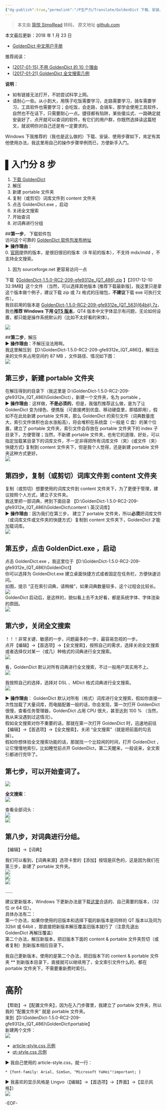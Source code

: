 ```yaml
---
{"dg-publish":true,"permalink":"/P生产力/Translate/GoldenDict 下载、安装、使用入门教程 [Windows 版]/","created":"2024-04-17T15:18:38.000+08:00","updated":"2024-04-24T00:46:38.000+08:00"}
---
```


> 本文由 [简悦 SimpRead](http://ksria.com/simpread/) 转码， 原文地址 [github.com](https://github.com/tmltmltml/GoldenDict_zh_manual/blob/master/%E7%BB%86%E8%8A%82%E6%95%99%E7%A8%8B/GoldenDict%20%E4%B8%8B%E8%BD%BD%E3%80%81%E5%AE%89%E8%A3%85%E3%80%81%E4%BD%BF%E7%94%A8%E5%85%A5%E9%97%A8%E6%95%99%E7%A8%8B%5BWindows%20%E7%89%88%5D.md)

本文最后更新：2018 年 1 月 23 日

*   [GoldenDict 中文用户手册](http://www.jianshu.com/p/15dcd19ec8be)

推荐阅读：

*   [[2017-01-15] 不用 GoldenDict 的 10 个理由](http://mp.weixin.qq.com/s/HzZZhyyHMb0DpQ4AYOLzlA)
*   [[2017-01-21] GoldenDict 全文搜索几例](http://mp.weixin.qq.com/s/gHMJrVG_bmGw142fEEtNeQ)

**说明**：

*   如有链接无法打开，不妨尝试科学上网。
*   请耐心一些。从小到大，用筷子吃饭需要学习，走路需要学习，骑车需要学习，工具软件也需要学习；会吃饭，会走路，会骑车，那学会使用工具软件，自然也不在话下，只需要耐心一点。捷径都有陷阱，某些傻瓜式、一路确定就安装好了、点开就可以查词的软件，有它们的用户群，你既然选择读这篇短文，就说明你对自己还是有一定要求的。

Windows 下我推荐的（我也是这么做的）下载、安装、使用步骤如下，肯定有其他使用办法，我这里用自己的操作步骤举例而已，方便新手入门。

[](#入门分-8-步)▌入门分 8 步
====================

1.  [下载 GoldenDict](https://sourceforge.net/projects/goldendict/files/early%20access%20builds/)
2.  解压
3.  新建 portable 文件夹
4.  复制（或剪切）词库文件到 content 文件夹
5.  点击 GoldenDict.exe ，启动
6.  关闭全文搜索
7.  开始查词
8.  对词典进行分组

##**第一步**， 下载软件包  
访问这个可靠的 [GoldenDict 软件包发布地址](http://sourceforge.net/projects/goldendict/files/early%20access%20builds/)  
► **操作理由**：  
0. [官网](http://goldendict.org/download.php)提供的版本，是很旧很旧的版本（8 年前的版本），不支持 mdx/mdd ，不支持全文搜索。  
1. 因为 sourceforge.net 更容易访问一点

下载【[GoldenDict-1.5.0-RC2-209-gfe9312e_(QT_486).zip](https://sourceforge.net/projects/goldendict/files/early%20access%20builds/GoldenDict-1.5.0-RC2-209-gfe9312e_%28QT_486%29.zip/download) 】【2017-12-10 32.9MB】这个文件 （当然，可以选择其他版本 [推荐下载最新版]，我这里只是拿这个版本做个例子，建议下载 zip 或 7z 格式的压缩包，**不建议**下载 exe 可执行文件）。  
我目前用的版本是 [GoldenDict-1.5.0-RC2-209-gfe9312e_(QT_563)(64bit).7z](https://sourceforge.net/projects/goldendict/files/early%20access%20builds/Qt5-based/64bit/GoldenDict-1.5.0-RC2-209-gfe9312e_%28QT_563%29%2864bit%29.7z/download)，我也**推荐 Windows 下用 [QT5 版本](https://sourceforge.net/projects/goldendict/files/early%20access%20builds/Qt5-based/)**，QT4 版本中文字体显示有问题，无论如何设置，都只能是操作系统默认的（比如不太好看的宋体）。

[![](/img/user/Z-attach/687474703a2f2f75706c6f61642d696d616765732e6a69616e7368752e696f2f75706c6f61645f696d616765732f34303837-2.png)](https://camo.githubusercontent.com/bdc1b5dfdfec785a226244caa9eb6d15bf030ca3a5e0f7c9f9c07faa362dee0d/687474703a2f2f75706c6f61642d696d616765732e6a69616e7368752e696f2f75706c6f61645f696d616765732f343038373538392d313236333261616534663238623335312e706e673f696d6167654d6f6772322f6175746f2d6f7269656e742f7374726970253743696d61676556696577322f322f772f31323430)

##**第二步**，解压  
► **操作理由**：不解压没法用啊。  
我这里解压到 【D:\GoldenDict-1.5.0-RC2-209-gfe9312e_(QT_486)】，解压出来的文件夹占用空间约 87 MB ，文件路径、情况如下图：  
[![](/img/user/Z-attach/687474703a2f2f75706c6f61642d696d616765732e6a69616e7368752e696f2f75706c6f61645f696d616765732f34303837-2.png)](https://camo.githubusercontent.com/ad9a60f22fc3f16ee0342fb60f4ba80dc9973f70022bc08239a0f402f8bc4c39/687474703a2f2f75706c6f61642d696d616765732e6a69616e7368752e696f2f75706c6f61645f696d616765732f343038373538392d306261336662323830313132616532622e706e673f696d6167654d6f6772322f6175746f2d6f7269656e742f7374726970253743696d61676556696577322f322f772f31323430)

[](#第三步新建-portable-文件夹)第三步，新建 portable 文件夹
------------------------------------------

在解压得到的目录下（我这里是 D:\GoldenDict-1.5.0-RC2-209-gfe9312e_(QT_486)\GoldenDict），新建一个文件夹，名为 portable 。  
► **操作理由**：这样做，**不是必须的**，但是，我强烈推荐这么做，是为了让 GoldenDict 变为绿色、便携版（可直接拷到优盘、移动硬盘里，即插即用），假如不在此处新建 portable 文件夹，那么 GoldenDict 的索引文件（词典数量庞大，索引文件体积也会水涨船高），将会堆积在系统盘（一般是 C 盘）的某个位置，建立了 portable 文件夹，索引文件会存放在 portable 文件夹下的 index 子目录下，方便管理；当然，不新建 portable 文件夹，也有它的道理、好处，可以指定加载某目录下的词库文件，不一定非得把所有词库文件（夹）{或文件（夹）快捷方式} 复制到 content 文件夹下，但是我个人觉得，还是新建 portable 文件夹这种方式更好。  
[![](/img/user/Z-attach/687474703a2f2f75706c6f61642d696d616765732e6a69616e7368752e696f2f75706c6f61645f696d616765732f34303837-2.png)](https://camo.githubusercontent.com/81d4692017bd6f44cbff34257581177874c8b4d07b3e3e236fb6f60da2df543d/687474703a2f2f75706c6f61642d696d616765732e6a69616e7368752e696f2f75706c6f61645f696d616765732f343038373538392d613133356338383430396432303136652e706e673f696d6167654d6f6772322f6175746f2d6f7269656e742f7374726970253743696d61676556696577322f322f772f31323430)

[](#第四步复制或剪切词库文件到-content-文件夹)第四步，复制（或剪切）词库文件到 content 文件夹
----------------------------------------------------------

复制（或剪切）想要使用的词库文件到 content 文件夹下，为了更便于管理，建议按照个人方式，建立子文件夹。  
我这里把一部词典，拷到下面目录 【D:\GoldenDict-1.5.0-RC2-209-gfe9312e_(QT_486)\GoldenDict\content \ 英汉词库】  
► **操作理由**：因为我们在第三步， 建立了 portable 文件夹，所以**必须**把词库文件（或词库文件或文件夹的快捷方式）复制到 content 文件夹下，GoldenDict 才能加载词库。  
[![](/img/user/Z-attach/687474703a2f2f75706c6f61642d696d616765732e6a69616e7368752e696f2f75706c6f61645f696d616765732f34303837.png)](https://camo.githubusercontent.com/72c80ea88289017793d8403f09bff021a2916d3c41d41fb33cd38df3634325b9/687474703a2f2f75706c6f61642d696d616765732e6a69616e7368752e696f2f75706c6f61645f696d616765732f343038373538392d643934633765633663343163326534652e706e673f696d6167654d6f6772322f6175746f2d6f7269656e742f7374726970253743696d61676556696577322f322f772f31323430)

[](#第五步点击-goldendictexe-启动)第五步，点击 GoldenDict.exe ，启动
----------------------------------------------------

点击 GoldenDict.exe ，我这里位于【D:\GoldenDict-1.5.0-RC2-209-gfe9312e_(QT_486)\GoldenDict】  
你可以选择为 GoldenDict.exe 建立桌面快捷方式或者固定在任务栏，方便快速访问。  
如图，提示 “正在索引词典，请稍候”，如果词典数量较多，这个过程会比较长。  
[![](/img/user/Z-attach/687474703a2f2f75706c6f61642d696d616765732e6a69616e7368752e696f2f75706c6f61645f696d616765732f34303837-1.png)](https://camo.githubusercontent.com/61bdb904044f692c58852e222c8f023a70f286392250d35676ce52a968130760/687474703a2f2f75706c6f61642d696d616765732e6a69616e7368752e696f2f75706c6f61645f696d616765732f343038373538392d353631356236306130656536393235642e706e673f696d6167654d6f6772322f6175746f2d6f7269656e742f7374726970253743696d61676556696577322f322f772f31323430)  
GoldenDict 启动后，是这样的，貌似看上去不太好看，都是系统字体、字体渲染的原因。  
[![](/img/user/Z-attach/687474703a2f2f75706c6f61642d696d616765732e6a69616e7368752e696f2f75706c6f61645f696d616765732f34303837-1.png)](https://camo.githubusercontent.com/51c261aa757e07ebd717af8651e6347257dab7d02f71d94483182225e77481c5/687474703a2f2f75706c6f61642d696d616765732e6a69616e7368752e696f2f75706c6f61645f696d616765732f343038373538392d323132356439616266303736613037362e706e673f696d6167654d6f6772322f6175746f2d6f7269656e742f7374726970253743696d61676556696577322f322f772f31323430)

[](#第六步关闭全文搜索)第六步，关闭全文搜索
------------------------

！！！非常关键、敏感的一步，问题最多的一步，最容易忽视的一步。  
点开【编辑】->【首选项】->【全文搜索】，按照自己的需求，选择关闭全文搜索或者选择仅对某一（或几）种格式的词典进行全文搜索。  
[![](/img/user/Z-attach/687474703a2f2f75706c6f61642d696d616765732e6a69616e7368752e696f2f75706c6f61645f696d616765732f34303837-1.png)](https://camo.githubusercontent.com/1e38f2a0292171bf38dc9b25bb777a38d3cf0189b93b5c0a052101090edfd2d3/687474703a2f2f75706c6f61642d696d616765732e6a69616e7368752e696f2f75706c6f61645f696d616765732f343038373538392d653737323435313037623630356130622e706e673f696d6167654d6f6772322f6175746f2d6f7269656e742f7374726970253743696d61676556696577322f322f772f31323430)

看，GoldenDict 默认对所有词典进行全文搜索，不过一般用户其实用不上。  
[![](/img/user/Z-attach/687474703a2f2f75706c6f61642d696d616765732e6a69616e7368752e696f2f75706c6f61645f696d616765732f34303837-1.png)](https://camo.githubusercontent.com/6387017ce74ccabed5b49aa60e11de346faca4ae34e420019953ba7d771a0d14/687474703a2f2f75706c6f61642d696d616765732e6a69616e7368752e696f2f75706c6f61645f696d616765732f343038373538392d323066656337336237616635333737322e706e673f696d6167654d6f6772322f6175746f2d6f7269656e742f7374726970253743696d61676556696577322f322f772f31323430)

我按照自己的选择，选择对 DSL 、MDict 格式词典进行全文搜索。  
[![](/img/user/Z-attach/687474703a2f2f75706c6f61642d696d616765732e6a69616e7368752e696f2f75706c6f61645f696d616765732f34303837.png)](https://camo.githubusercontent.com/3b68ddadbb582a300396a70cb5299aea5233b8f38c9799c891bec71f15a0c199/687474703a2f2f75706c6f61642d696d616765732e6a69616e7368752e696f2f75706c6f61645f696d616765732f343038373538392d666566386362393539656565333434332e706e673f696d6167654d6f6772322f6175746f2d6f7269656e742f7374726970253743696d61676556696577322f322f772f31323430)

► **操作理由**： GoldenDict 默认对所有（格式）词库进行全文搜索，假如你直接一次性加载了大量词库，而电脑配置一般的话，你会发现，第一次打开 GoldenDict 很慢，查看任务管理器，GoldenDict 占用 CPU 很大，甚至达到 100 % （当然，我从来没遇到过这情况）。  
假如全文搜索对你不重要的话，那就在第一次打开 GoldenDict 时，迅速地前往【编辑】->【首选项】->【全文搜索】，关闭 “全文搜索”（就是把前面的勾去掉）。  
假如你想体验全文搜索功能的话，那就找一个比较闲的时间，打开 GoldenDict ，让它慢慢地索引，比如睡觉前点开 GoldenDict，第二天醒来，一般说来，全文索引都进行完毕了。

[](#第七步可以开始查词了)第七步，可以开始查词了。
---------------------------

[![](/img/user/Z-attach/687474703a2f2f75706c6f61642d696d616765732e6a69616e7368752e696f2f75706c6f61645f696d616765732f34303837-2.png)](https://camo.githubusercontent.com/fdf64edf38946998f6b4a2a0a3f271d384a521f7dbbab30f1e639ea7daba9ff2/687474703a2f2f75706c6f61642d696d616765732e6a69616e7368752e696f2f75706c6f61645f696d616765732f343038373538392d616338643032336534303831373063652e706e673f696d6167654d6f6772322f6175746f2d6f7269656e742f7374726970253743696d61676556696577322f322f772f31323430)

**全文搜索**：  
[![](/img/user/Z-attach/687474703a2f2f75706c6f61642d696d616765732e6a69616e7368752e696f2f75706c6f61645f696d616765732f34303837-3.png)](https://camo.githubusercontent.com/f9092ed449413395e05f132bc317f17e49ba5b617507b98eb73f5f85e6aa6bed/687474703a2f2f75706c6f61642d696d616765732e6a69616e7368752e696f2f75706c6f61645f696d616765732f343038373538392d363335653832643230363333616634352e706e673f696d6167654d6f6772322f6175746f2d6f7269656e742f7374726970253743696d61676556696577322f322f772f31323430)

查看全部词头：  
[![](/img/user/Z-attach/687474703a2f2f75706c6f61642d696d616765732e6a69616e7368752e696f2f75706c6f61645f696d616765732f34303837-1.png)](https://camo.githubusercontent.com/9328066d1fc0d7e9549dac955eeb72455ac182865832c7401bd21b576f5d1f42/687474703a2f2f75706c6f61642d696d616765732e6a69616e7368752e696f2f75706c6f61645f696d616765732f343038373538392d643765633830353931623338633332642e706e673f696d6167654d6f6772322f6175746f2d6f7269656e742f7374726970253743696d61676556696577322f322f772f31323430)  
[![](/img/user/Z-attach/687474703a2f2f75706c6f61642d696d616765732e6a69616e7368752e696f2f75706c6f61645f696d616765732f34303837-1.png)](https://camo.githubusercontent.com/5d97a7786d150aa6b60bea77da523f6e22f77a906e4a72fa7a63d612558a33f7/687474703a2f2f75706c6f61642d696d616765732e6a69616e7368752e696f2f75706c6f61645f696d616765732f343038373538392d656164323532366232323764386230302e706e673f696d6167654d6f6772322f6175746f2d6f7269656e742f7374726970253743696d61676556696577322f322f772f31323430)

[](#第八步对词典进行分组)第八步，对词典进行分组。
---------------------------

【编辑】->【词典】

我们可以看到，【词典来源】选项卡里的【添加】按钮是灰色的，这是因为我们在第三步，新建了 portable 文件夹。  
[![](/img/user/Z-attach/687474703a2f2f75706c6f61642d696d616765732e6a69616e7368752e696f2f75706c6f61645f696d616765732f34303837-1.png)](https://camo.githubusercontent.com/2028f9bf84f93fbdc7301034c93cb6328ad4cbc35ee2b34e345ad5c2e954ce7e/687474703a2f2f75706c6f61642d696d616765732e6a69616e7368752e696f2f75706c6f61645f696d616765732f343038373538392d383361393364363236353165383538642e706e673f696d6167654d6f6772322f6175746f2d6f7269656e742f7374726970253743696d61676556696577322f322f772f31323430)  
[![](/img/user/Z-attach/687474703a2f2f75706c6f61642d696d616765732e6a69616e7368752e696f2f75706c6f61645f696d616765732f34303837-1.png)](https://camo.githubusercontent.com/6f12fd1a7356fe872e1f3e285503129ae0393fcfba9f4a573d174b7d8bb58739/687474703a2f2f75706c6f61642d696d616765732e6a69616e7368752e696f2f75706c6f61645f696d616765732f343038373538392d333763616663623339626666396631312e706e673f696d6167654d6f6772322f6175746f2d6f7269656e742f7374726970253743696d61676556696577322f322f772f31323430)  
[![](/img/user/Z-attach/687474703a2f2f75706c6f61642d696d616765732e6a69616e7368752e696f2f75706c6f61645f696d616765732f34303837-1.png)](https://camo.githubusercontent.com/a61c3d6dca53be15e389d023653eddf18286d533b86853367b3164a443c2ce62/687474703a2f2f75706c6f61642d696d616765732e6a69616e7368752e696f2f75706c6f61645f696d616765732f343038373538392d326334326536303766366331366665322e706e673f696d6167654d6f6772322f6175746f2d6f7269656e742f7374726970253743696d61676556696577322f322f772f31323430)

……

建议更新版本，Windows 下更新办法是下载[这里](http://sourceforge.net/projects/goldendict/files/early%20access%20builds)合适的、自己需要的版本，（32 位 or 64 位）。  
具体办法有二：  
第一个办法，如果你使用的旧版本和选择下载的新版本是同样的 QT 版本以及同为 32bit 或 64bit ，那直接把新版本解压覆盖旧版本就行了（注意先退出 GoldenDict 再解压覆盖）  
第二个办法，解压新版本，把旧版本下面的 content & portable 文件夹剪切（或者复制）到新版本相应目录下。

我自己更新版本，使用的是第二个办法，把旧版本下的 content & portable 文件夹 ** 到新版本目录下，直接就可以继续用了，全文索引文件什么的，都在 portable 文件夹下，不需要重新费时索引。

[](#高阶)高阶
=========

【帮助】->【配置文件夹】，因为在入门步骤里，我建立了 portable 文件夹，所以我的 “配置文件夹” 就是 portable 文件夹。  
来到【D:\GoldenDict-1.5.0-RC2-209-gfe9312e_(QT_486)\GoldenDict\portable】  
新建两个文件：  
[![](/img/user/Z-attach/687474703a2f2f75706c6f61642d696d616765732e6a69616e7368752e696f2f75706c6f61645f696d616765732f34303837-2.png)](https://camo.githubusercontent.com/19fb07639e8f846dad47ee8d7dd3d42d996c812c7a293e51cec248a81763cd42/687474703a2f2f75706c6f61642d696d616765732e6a69616e7368752e696f2f75706c6f61645f696d616765732f343038373538392d396339313531353466336339326638332e706e673f696d6167654d6f6772322f6175746f2d6f7269656e742f7374726970253743696d61676556696577322f322f772f31323430)

*   [article-style.css 示例](https://gist.github.com/Tvangeste/4663204)
*   [qt-style.css 示例](https://gist.github.com/Tvangeste/4574234)

► 我自己使用的 article-style.css，就一行：

```
* {font-family: Arial, SimSun, "Microsoft YaHei"!important; }  

```

► 我喜欢的显示风格是 Lingvo（【编辑】->【首选项】->【界面】->【显示风格】）  
[![](/img/user/Z-attach/687474703a2f2f75706c6f61642d696d616765732e6a69616e7368752e696f2f75706c6f61645f696d616765732f34303837-1.png)](https://camo.githubusercontent.com/2f38f30382eaa7e7cc7d48438b9876ee2d78c18aaca9d4c3c4e2297c95662574/687474703a2f2f75706c6f61642d696d616765732e6a69616e7368752e696f2f75706c6f61645f696d616765732f343038373538392d316466656230636263353532373465372e706e673f696d6167654d6f6772322f6175746f2d6f7269656e742f7374726970253743696d61676556696577322f322f772f31323430)

-EOF-